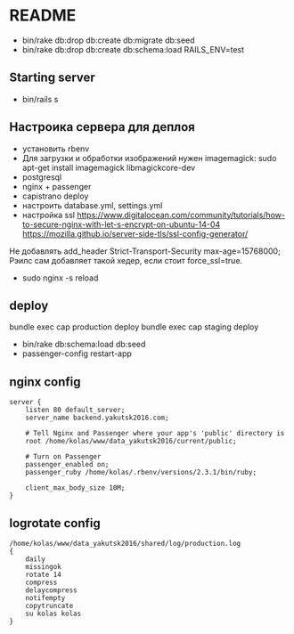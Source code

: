# README


- bin/rake db:drop db:create db:migrate db:seed
- bin/rake db:drop db:create db:schema:load RAILS_ENV=test

## Starting server

- bin/rails s


## Настроика сервера для деплоя

- установить rbenv
- Для загрузки и обработки изображений нужен imagemagick: sudo apt-get install imagemagick libmagickcore-dev
- postgresql
- nginx + passenger
- capistrano deploy
- настроить database.yml, settings.yml
- настройка ssl
https://www.digitalocean.com/community/tutorials/how-to-secure-nginx-with-let-s-encrypt-on-ubuntu-14-04
https://mozilla.github.io/server-side-tls/ssl-config-generator/

Не добавлять add_header Strict-Transport-Security max-age=15768000; Рэилс сам добавляет такой хедер, если стоит force_ssl=true.

- sudo nginx -s reload

## deploy

bundle exec cap production deploy
bundle exec cap staging deploy

- bin/rake db:schema:load db:seed
- passenger-config restart-app


## nginx config 
```
server {
    listen 80 default_server;
    server_name backend.yakutsk2016.com;

    # Tell Nginx and Passenger where your app's 'public' directory is
    root /home/kolas/www/data_yakutsk2016/current/public;

    # Turn on Passenger
    passenger_enabled on;
    passenger_ruby /home/kolas/.rbenv/versions/2.3.1/bin/ruby;

    client_max_body_size 10M;
}
```

## logrotate config
```
/home/kolas/www/data_yakutsk2016/shared/log/production.log
{
    daily
    missingok
    rotate 14
    compress
    delaycompress
    notifempty
    copytruncate
    su kolas kolas
}
```

